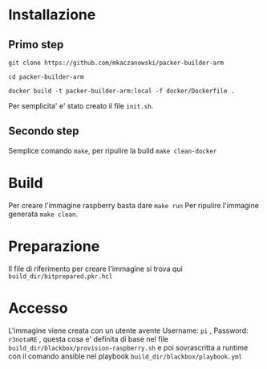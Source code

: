 # Installazione

## Primo step
```
git clone https://github.com/mkaczanowski/packer-builder-arm

cd packer-builder-arm

docker build -t packer-builder-arm:local -f docker/Dockerfile .
```
Per semplicita' e' stato creato il file `init.sh`.

## Secondo step
Semplice comando `make`, per ripulire la build `make clean-docker`

# Build
Per creare l'immagine raspberry basta dare `make run`
Per ripulire l'immagine generata `make clean`.

# Preparazione
Il file di riferimento per creare l'immagine si trova qui `build_dir/bitprepared.pkr.hcl`

# Accesso
L'immagine viene creata con un utente avente Username: `pi` , Password: `r3notaRE` , questa cosa 
e' definita di base nel file `build_dir/blackbox/provision-raspberry.sh` e poi sovrascritta a runtime 
con il comando ansible nel playbook `build_dir/blackbox/playbook.yml`

